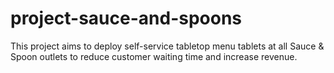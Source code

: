 # project-sauce-and-spoons
This project aims to deploy self-service tabletop menu tablets at all Sauce &amp; Spoon outlets to reduce customer waiting time and increase revenue.
